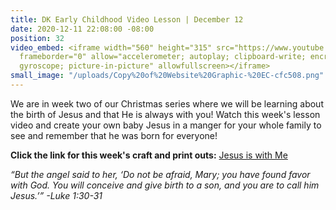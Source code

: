 ```yaml
---
title: DK Early Childhood Video Lesson | December 12
date: 2020-12-11 22:08:00 -08:00
position: 32
video_embed: <iframe width="560" height="315" src="https://www.youtube.com/embed/qaLUrnChcv4"
  frameborder="0" allow="accelerometer; autoplay; clipboard-write; encrypted-media;
  gyroscope; picture-in-picture" allowfullscreen></iframe>
small_image: "/uploads/Copy%20of%20Website%20Graphic-%20EC-cfc508.png"
---
```


We are in week two of our Christmas series where we will be learning about the birth of Jesus and that He is always with you! Watch this week's lesson video and create your own baby Jesus in a manger for your whole family to see and remember that he was born for everyone!

**Click the link for this week's craft and print outs:**
[Jesus is with Me](https://drive.google.com/file/d/1oqTYlPyx6AAqP44rYqMCntJDc1YwiolJ/view?usp=sharing)

*“But the angel said to her, ‘Do not be afraid, Mary; you have found favor with God. You will conceive and give birth to a son, and you are to call him Jesus.’” -Luke 1:30-31*